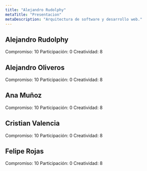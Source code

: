 ```yaml
---
title: "Alejandro Rudolphy"
metaTitle: "Presentacion"
metaDescription: "Arquitectura de software y desarrollo web."
---
```


## Alejandro Rudolphy
Compromiso: 10
Participación: 0
Creatividad: 8

## Alejandro Oliveros
Compromiso: 10
Participación: 0
Creatividad: 8

## Ana Muñoz
Compromiso: 10
Participación: 0
Creatividad: 8

## Cristian Valencia
Compromiso: 10
Participación: 0
Creatividad: 8


## Felipe Rojas
Compromiso: 10
Participación: 0
Creatividad: 8





